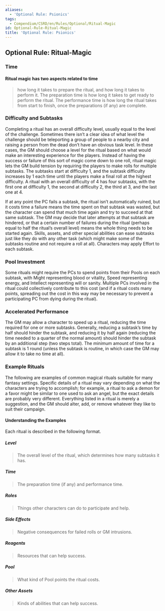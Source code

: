 ```yaml
---
aliases:
  - 'Optional Rule: Psionics'
tags:
  - Compendium/CSRD/en/Rules/Optional/Ritual-Magic
id: Optional-Rule-Ritual-Magic
title: 'Optional Rule: Psionics'
---
```

## Optional Rule: Ritual-Magic

### Time
#### Ritual magic has two aspects related to time 
>how long it takes to prepare the ritual, and how long it takes to perform it. The preparation time is how long it takes to get ready to perform the ritual. The performance time is how long the ritual takes from start to finish, once the preparations (if any) are complete. 
### Difficulty and Subtasks
Completing a ritual has an overall difficulty level, usually equal to the level of the challenge. Sometimes there isn’t a clear idea of what level the challenge should be teleporting a group of people to a nearby city and raising a person from the dead don’t have an obvious task level. In these cases, the GM should choose a level for the ritual based on what would make an interesting experience for the players. Instead of having the success or failure of this sort of magic come down to one roll, ritual magic lets the GM build tension by requiring the players to make rolls for multiple subtasks. The subtasks start at difficulty 1, and the subtask difficulty increases by 1 each time until the players make a final roll at the highest difficulty. A ritual with an overall difficulty of 4 has four subtasks, with the first one at difficulty 1, the second at difficulty 2, the third at 3, and the last one at 4. 

If at any point the PC fails a subtask, the ritual isn’t automatically ruined, but it costs time a failure means the time spent on that subtask was wasted, but the character can spend that much time again and try to succeed at that same subtask. The GM may decide that later attempts at that subtask are hindered, or that a certain number of failures during the ritual (perhaps equal to half the ritual’s overall level) means the whole thing needs to be started again. Skills, assets, and other special abilities can ease subtasks just like they do with any other task (which might make some of the subtasks routine and not require a roll at all). Characters may apply Effort to each subtask. 
### Pool Investment
Some rituals might require the PCs to spend points from their Pools on each subtask, with Might representing blood or vitality, Speed representing energy, and Intellect representing will or sanity. Multiple PCs involved in the ritual could collectively contribute to this cost (and if a ritual costs many points, spreading out the cost in this way may be necessary to prevent a participating PC from dying during the ritual). 
### Accelerated Performance
The GM may allow a character to speed up a ritual, reducing the time required for one or more subtasks. Generally, reducing a subtask’s time by half should hinder the subtask, and reducing it by half again (reducing the time needed to a quarter of the normal amount) should hinder the subtask by an additional step (two steps total). The minimum amount of time for a subtask is 1 round (unless the subtask is routine, in which case the GM may allow it to take no time at all).
### Example Rituals 
The following are examples of common magical rituals suitable for many fantasy settings. Specific details of a ritual may vary depending on what the characters are trying to accomplish; for example, a ritual to ask a demon for a favor might be similar to one used to ask an angel, but the exact details are probably very different. Everything listed in a ritual is merely a suggestion, and the GM should alter, add, or remove whatever they like to suit their campaign.
#### Understanding the Examples
Each ritual is described in the following format. 
##### Level
>The overall level of the ritual, which determines how many subtasks it has.
##### Time 
>The preparation time (if any) and performance time. 
##### Roles 
>Things other characters can do to participate and help. 
##### Side Effects 
>Negative consequences for failed rolls or GM intrusions. 
##### Reagents 
>Resources that can help success. 
##### Pool 
>What kind of Pool points the ritual costs. 
##### Other Assets 
>Kinds of abilities that can help success.
